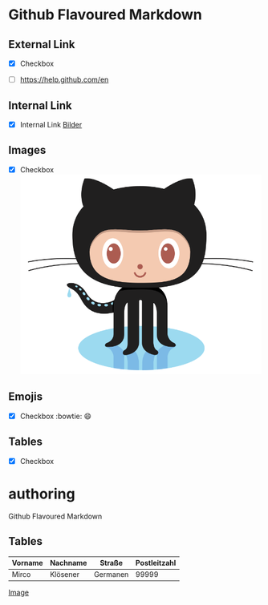 # Github Flavoured Markdown

## External Link
* [X] Checkbox
- [ ] https://help.github.com/en
## Internal Link
- [X] Internal Link
[Bilder](images)
## Images
- [X] Checkbox
![Pinguin](/images/logo.png) 
## Emojis
- [X] Checkbox
:bowtie:
:smile:

## Tables
- [X] Checkbox
# authoring
Github Flavoured Markdown

## Tables

|Vorname|Nachname|Straße|Postleitzahl|
|---    |---     |---   |---         |
|Mirco| Klösener|Germanen|99999|
<!-- Checkbox mit section jump -->
[Image](#Images) 


